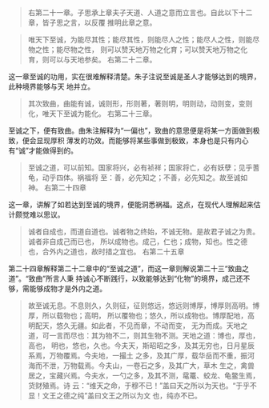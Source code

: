 
> 右第二十一章。子思承上章夫子天道、人道之意而立言也。自此以下十二章，皆子思之言，以反覆
推明此章之意。

> 唯天下至诚，为能尽其性；能尽其性，则能尽人之性；能尽人之性，则能尽物之性；能尽物之性，
则可以赞天地万物之化育；可以赞天地万物之化育，则可以与天地参矣。
> 右第二十二章。

这一章至诚的功用，实在很难解释清楚。朱子注说至诚是圣人才能够达到的境界，此种境界能够与天
地并立。

> 其次致曲，曲能有诚，诚则形，形则著，著则明，明则动，动则变，变则化，唯天下至诚为能化。
> 右第二十三章。

至诚之下，便有致曲。曲朱注解释为“一偏也”，致曲的意思便是将某一方面做到极致，便会显现厚积
薄发的功效。而能够将某些事做到极致，本身也是只有内心有“诚”才能做得到的。

> 至诚之道，可以前知。国家将兴，必有祯祥；国家将亡，必有妖孽；见乎蓍龟，动乎四体。祸福将
至：善，必先知之；不善，必先知之。故至诚如神。
> 右第二十四章

这一章，讲解了如若达到至诚的境界，便能洞悉祸福。这点，在现代人理解起来估计颇觉难以思议。

> 诚者自成也，而道自道也。诚者物之终始，不诚无物。是故君子诚之为贵。诚者非自成己而已也，
所以成物也。成己，仁也；成物，知也。性之德也，合外内之道也，故时措之宜也。
> 右第二十五章

第二十四章解释第二十二章中的“至诚之道”，而这一章则解说第二十三“致曲之道”。“致曲”所言人秉
持诚心不断践行，以致能够达到“化物”的境界，成己还不够，需能够成物才是外内之道。

> 故至诚无息。不息则久，久则征，征则悠远，悠远则博厚，博厚则高明。博厚，所以载物也；高明，
所以覆物也；悠久，所以成物也。博厚配地，高明配天，悠久无疆。如此者，不见而章，不动而变，
无为而成。天地之道，可一言而尽也：其为物不二，则其生物不测。天地之道：博也，厚也，高也，
明也，悠也，久也。今夫天，斯昭昭之多，及其无穷也，日月星辰系焉，万物覆焉。今夫地，一撮土
之多，及其广厚，载华岳而不重，振河海而不泄，万物载焉。今夫山，一卷石之多，及其广大，草木
生之，禽兽居之，宝藏兴焉。今夫水，一勺之多，及其不测，鼋鼍、蛟龙、龟鳖生焉，货财殖焉。诗
云：“维天之命，于穆不已！”盖曰天之所以为天也。“于乎不显！文王之德之纯”盖曰文王之所以为文
也，纯亦不已。
